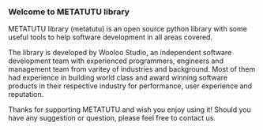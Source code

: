 ### Welcome to METATUTU library

METATUTU library (metatutu) is an open source python library with some useful
tools to help software development in all areas covered.

The library is developed by Wooloo Studio, an independent software development
team with experienced programmers, engineers and management team from varitey
of industries and background.  Most of them had experience in building world
class and award winning software products in their respective industry for
performance, user experience and reputation.

Thanks for supporting METATUTU and wish you enjoy using it!
Should you have any suggestion or question, please feel free to contact us.
